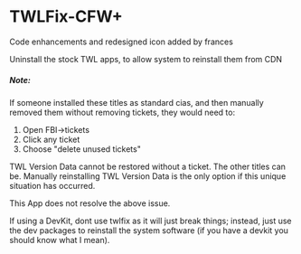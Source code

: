 # TWLFix-CFW+
Code enhancements and redesigned icon added by frances

Uninstall the stock TWL apps, to allow system to reinstall them from CDN


##### Note: 
If someone installed these titles as standard cias, and then manually removed them without removing tickets, they would need to:
1. Open FBI->tickets
1. Click any ticket
1. Choose "delete unused tickets"

TWL Version Data cannot be restored without a ticket. The other titles can be.
Manually reinstalling TWL Version Data is the only option if this unique situation has occurred. 

This App does not resolve the above issue.

If using a DevKit, dont use twlfix as it will just break things; instead, just use the dev packages to reinstall the system software (if you have a devkit you should know what I mean).
